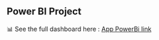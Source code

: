 ## Power BI Project

📊 See the full dashboard here : [App PowerBi link](https://drive.google.com/file/d/11cpMeuJdrCuBUMIhG3e7xf4fWdk87acY/view?usp=drive_link)



